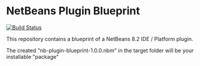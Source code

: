 # NetBeans Plugin Blueprint
[![Build Status](https://travis-ci.org/wglanzer/nb-plugin-blueprint.svg?branch=master)](https://travis-ci.org/wglanzer/nb-plugin-blueprint)

This repository contains a blueprint of a NetBeans 8.2 IDE / Platform plugin.

The created "nb-plugin-blueprint-1.0.0.nbm" in the target folder will be your installable "package"